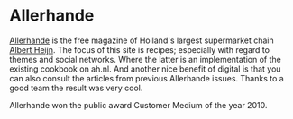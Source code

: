 <!--
  slug: allerhande
  type: fortpolio
  excerpt: I was front-end ActionScript developer in the Fabrique/Lukkien/freelancers SCRUM team that developed the Allerhande website.
  excerptNl: Ik was front-end ActionScript developer in het Fabrique/Lukkien/freelancers SCRUM team dat de website van Allerhande ontwikkelde.
  categories: JavaScript, HTML/CSS, framework
  tags: HTML, scrum, JavaScript, ActionScript, Flash, scrum, PureMVC
  clients: Lukkien
  collaboration: Fabrique
  prizes: 
  thumbnail: allerhande01.jpg
  image: allerhande01.jpg
  images: allerhande21.jpg, allerhande31.jpg, allerhande41.jpg, allerhande51.jpg, allerhande61.jpg, allerhande71.jpg, allerhande01.jpg, allerhande11.jpg
  inCv: true
  inPortfolio: true
  dateFrom: 2010-01-01
  dateTo: 2010-05-01
-->

# Allerhande

[Allerhande](https://www.ah.nl/allerhande/) is the free magazine of Holland's largest supermarket chain [Albert Heijn](https://www.ah.nl/). The focus of this site is recipes; especially with regard to themes and social networks. Where the latter is an implementation of the existing cookbook on ah.nl. And another nice benefit of digital is that you can also consult the articles from previous Allerhande issues.
Thanks to a good team the result was very cool.

Allerhande won the public award Customer Medium of the year 2010.
